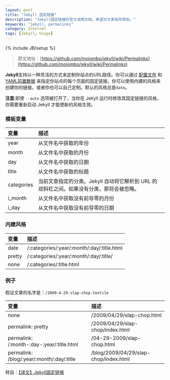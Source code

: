 ```yaml
---
layout: post
title: "Jekyll 固定链接"
description: "Jekyll固定链接的官方说明文档，希望对大家有所帮助。"
keywords: "jekyll, permalinks"
category: Internet
tags: [Jekyll, Usage]
---
```

{% include JB/setup %}

> 原文地址：[https://github.com/mojombo/jekyll/wiki/Permalinks](https://github.com/mojombo/jekyll/wiki/Permalinks)

**Jekyll**支持以一种灵活的方式来定制你站点的URL路径。你可以通过 [配置文件](/internet/2013-07/jekyll-configuration.html) 和 [YAML前置数据](/internet/2013-07/jekyll-yaml-front-matter.html) 来指定你站点的每个页面的固定链接。你可以使用内建的风格来创建你的链接，或者你也可以自己定制。默认的风格总是`date`。

**注意**:即使 `--auto` 选项被打开了，当你在 Jekyll 运行时修改其固定链接的风格，你需要重新启动 Jekyll 才能使新的风格生效。

<!-- more -->
### 模板变量

|变量|描述|
:---|:---
|year|从文件名中获取的年份|
|month|从文件名中获取的月份|
|day|从文件名中获取的日期|
|title|从文件名中获取的标题|
|categories|当前文章指定的分类。Jekyll 自动将它解析到 URL 的双斜杠之间。如果没有分类，那将会被忽略。|
|i_month|从文件名中获取没有前导零的月份|
|i_day|从文件名中获取没有前导零的日期|


### 内建风格

|变量|描述|
|:---|:---
|date|/:categories/:year/:month/:day/:title.html|
|pretty|/:categories/:year/:month/:day/:title/|
|none|/:categories/:title.html|

### 例子

假设文章的名字是：`/2009-4-29-slap-chop.textile`

|变量|描述|
|:---|:---
|none|/2009/04/29/slap-chop.html|
|permalink: pretty|/2009/04/29/slap-chop/index.html|
|permalink: /:month-:day-:year/:title.html|/04-29-2009/slap-chop.html|
|permalink: /blog/:year/:month/:day/:title|/blog/2009/04/29/slap-chop/index.html|

转自：[【译文】Jekyll固定链接](http://zhouyichu.com/%E7%BF%BB%E8%AF%91/2012/12/05/Jekyll-Wiki-Permalinks.html)